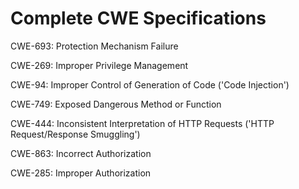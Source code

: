 

# Complete CWE Specifications

CWE-693: Protection Mechanism Failure

CWE-269: Improper Privilege Management

CWE-94: Improper Control of Generation of Code ('Code Injection')

CWE-749: Exposed Dangerous Method or Function

CWE-444: Inconsistent Interpretation of HTTP Requests ('HTTP Request/Response Smuggling')

CWE-863: Incorrect Authorization

CWE-285: Improper Authorization